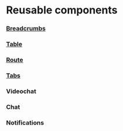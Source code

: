 <h1>Reusable components</h1>

### <a href="https://gitlab.com/demigoscom/eyadamed/-/blob/dev/frontend/src/components/layout/Breadcrumbs">Breadcrumbs</a>
### <a href="https://gitlab.com/demigoscom/eyadamed/-/blob/dev/frontend/src/components/common/Table">Table</a>
### <a href="https://gitlab.com/demigoscom/eyadamed/-/blob/dev/frontend/src/routes">Route</a>
### <a href="https://gitlab.com/demigoscom/eyadamed/-/blob/dev/frontend/src/components/layout/Tabs">Tabs</a>
### Videochat
### Chat
### Notifications

